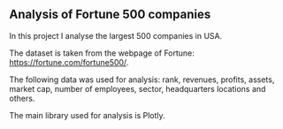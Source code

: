 ## Analysis of Fortune 500 companies

In this project I analyse the largest 500 companies in USA. 

The dataset is taken from the webpage of Fortune: https://fortune.com/fortune500/.

The following data was used for analysis: rank, revenues, profits, assets, market cap, number of employees, sector, headquarters locations and others. 

The main library used for analysis is Plotly.
